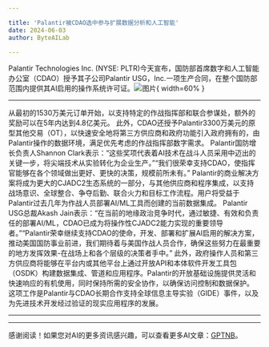 ```yaml
---

title: 'Palantir被CDAO选中参与扩展数据分析和人工智能'
date: 2024-06-03
author: ByteAILab

---
```


Palantir Technologies Inc. (NYSE: PLTR)今天宣布，国防部首席数字和人工智能办公室（CDAO）授予其子公司Palantir USG，Inc.一项生产合同，在整个国防部范围内提供其AI启用的操作系统许可证。![图片](https://ai-techpark.com/wp-content/uploads/2024/05/Palantir-960x540.jpg){ width=60% }

---
从最初的1530万美元订单开始，以支持特定的作战指挥部和联合参谋处，额外的奖励可以在5年内达到4.8亿美元。
此外，CDAO还授予Palantir3300万美元的原型其他交易（OT），以快速安全地将第三方供应商和政府功能引入政府拥有的，由Palantir操作的数据环境，满足优先考虑的作战指挥部数字需求。
Palantir国防增长负责人Shannon Clark表示：“这些奖项代表着AI技术在战斗人员采用中迈出的关键一步，将尖端技术从实验转化为企业生产。”“我们很荣幸支持CDAO，使指挥官能够在各个领域做出更好、更快的决策，规模前所未有。”
Palantir的商业解决方案将成为更大的CJADC2生态系统的一部分，与其他供应商和程序集成，以支持战场意识、全球整合、争夺后勤、联合火力和目标工作流程。用户将受益于Palantir过去几年为作战人员部署AI/ML工具而创建的当前数据集成。
Palantir USG总裁Akash Jain表示：“在当前的地缘政治竞争时代，通过敏捷、有效和负责任的部署AI/ML，CDAO已成为将操作性CJADC2能力实现的重要领导者。”“Palantir荣幸继续支持CDAO的使命，开发、部署和扩展AI启用的解决方案，推动美国国防事业前进，我们期待着与美国作战人员合作，确保这些努力在最重要的地方发挥效果-在战场上和各个层级的决策者手中。”
此外，政府操作人员和第三方供应商将能够在平台内或其他平台上通过开放API和本体软件开发工具包（OSDK）构建数据集成、管道和应用程序。Palantir的开放基础设施提供灵活和快速响应的有机使用，同时保持所需的安全协作，以确保访问控制和数据保护。
这项工作是Palantir与CDAO长期合作支持全球信息主导实验（GIDE）事件，以及为先进技术开发经过验证的现实应用程序的发展。

---
---
感谢阅读！如果您对AI的更多资讯感兴趣，可以查看更多AI文章：[GPTNB](https://gptnb.com)。